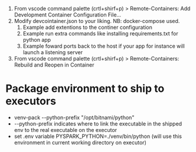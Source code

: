 1. From vscode command palette (crtl+shirf+p) > Remote-Containers: Add Development Container Configuration File...
2. Modify devcointainer.json to your liking. NB: docker-compose used.
   1. Example add extentions to the continer configuration
   2. Example run extra commands like installing requirements.txt for python app
   3. Example foward ports back to the host if your app for instance will launch a listening server
3. From vscode command palette  (crtl+shirf+p) > Remote-Containers: Rebuild and Reopen in Container

# Package environment to ship to executors
- venv-pack --python-prefix "/opt/bitnami/python"
- --python-prefix indicates where to link the executable in the shipped env to the real executable on the executor
- set .env variable PYSPARK_PYTHON=./venv/bin/python (will use this environment in current working directory on executor)